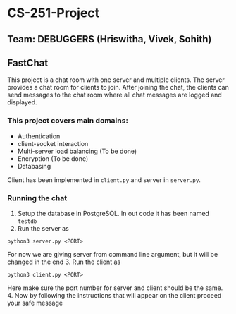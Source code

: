 # CS-251-Project

## Team: DEBUGGERS (Hriswitha, Vivek, Sohith)

## FastChat 
This project is a chat room with one server and multiple clients. The server provides a chat room for clients to join. After joining the chat, the clients can send messages to the chat room where all chat messages are logged and displayed.

### This project covers main domains:
- Authentication
- client-socket interaction
- Multi-server load balancing (To be done)
- Encryption (To be done)
- Databasing

Client has been implemented in `client.py` and server in `server.py`.
### Running the chat
1. Setup the database in PostgreSQL. In out code it has been named `testdb`
2. Run the server as 
  ```
  python3 server.py <PORT>
  ```
  For now we are giving server from command line argument, but it will be changed in the end
3. Run the client as 
  ```
  python3 client.py <PORT>
  ```
  Here make sure the port number for server and client should be the same.
4. Now by following the instructions that will appear on the client proceed your safe message 
